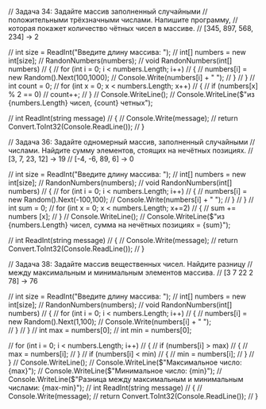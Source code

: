 // Задача 34: Задайте массив заполненный случайными 
// положительными трёхзначными числами. Напишите программу, 
// которая покажет количество чётных чисел в массиве.
// [345, 897, 568, 234] -> 2

// int size = ReadInt("Введите длину массива: ");
// int[] numbers = new int[size];
// RandonNumbers(numbers);
// void RandonNumbers(int[] numbers)
// {
//    for (int i = 0; i < numbers.Length; i++)
//     {
//         numbers[i] = new Random().Next(100,1000);
//         Console.Write(numbers[i] + " ");
//     } 
// }
// int count = 0;
// for (int x = 0; x < numbers.Length; x++)
// {
//     if (numbers[x] % 2 == 0)
//     count++;
// }
// Console.WriteLine();
// Console.WriteLine($"из {numbers.Length} чисел, {count} четных");

// int ReadInt(string message)
// {
//     Console.Write(message);
//     return Convert.ToInt32(Console.ReadLine());
// }


// Задача 36: Задайте одномерный массив, заполненный случайными
// числами. Найдите сумму элементов, стоящих на нечётных позициях.
// [3, 7, 23, 12] -> 19
// [-4, -6, 89, 6] -> 0

// int size = ReadInt("Введите длину массива: ");
// int[] numbers = new int[size];
// RandonNumbers(numbers);
// void RandonNumbers(int[] numbers)
// {
//    for (int i = 0; i < numbers.Length; i++)
//     {
//         numbers[i] = new Random().Next(-100,100);
//         Console.Write(numbers[i] + " ");
//     } 
// }
// int sum = 0;
// for (int x = 0; x < numbers.Length; x+=2) 
// {
//      sum += numbers [x];
// }
// Console.WriteLine();
// Console.WriteLine($"из {numbers.Length} чисел, сумма на нечётных позициях = {sum}");

// int ReadInt(string message)
// {
//     Console.Write(message);
//     return Convert.ToInt32(Console.ReadLine());
// }


// Задача 38: Задайте массив вещественных чисел. Найдите разницу 
// между максимальным и минимальным элементов массива.
// [3 7 22 2 78] -> 76

// int size = ReadInt("Введите длину массива: ");
// int[] numbers = new int[size];
// RandonNumbers(numbers);
// void RandonNumbers(int[] numbers)
// {
//    for (int i = 0; i < numbers.Length; i++)
//     {
//         numbers[i] = new Random().Next(1,100);
//         Console.Write(numbers[i] + " ");        
//     } 
// }
// int max = numbers[0];
// int min = numbers[0];

// for (int i = 0; i < numbers.Length; i++)
// {
//     if (numbers[i] > max)
//     {
//         max = numbers[i];
//     }
//     if (numbers[i] < min)
//     {
//         min = numbers[i];
//     }
// }
// Console.WriteLine();
// Console.WriteLine($"Максимальное число: {max}");
// Console.WriteLine($"Минимальное число: {min}");
// Console.WriteLine($"Разница между максимальным и минимальным числами: {max-min}");
// int ReadInt(string message)
// {
//     Console.Write(message);
//     return Convert.ToInt32(Console.ReadLine());
// }
